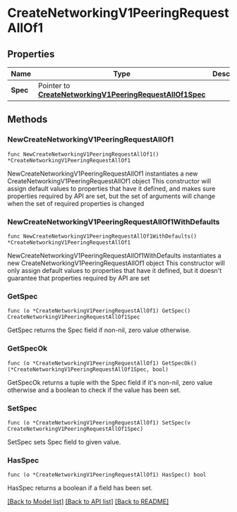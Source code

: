 # CreateNetworkingV1PeeringRequestAllOf1

## Properties

Name | Type | Description | Notes
------------ | ------------- | ------------- | -------------
**Spec** | Pointer to [**CreateNetworkingV1PeeringRequestAllOf1Spec**](CreateNetworkingV1PeeringRequestAllOf1Spec.md) |  | [optional] 

## Methods

### NewCreateNetworkingV1PeeringRequestAllOf1

`func NewCreateNetworkingV1PeeringRequestAllOf1() *CreateNetworkingV1PeeringRequestAllOf1`

NewCreateNetworkingV1PeeringRequestAllOf1 instantiates a new CreateNetworkingV1PeeringRequestAllOf1 object
This constructor will assign default values to properties that have it defined,
and makes sure properties required by API are set, but the set of arguments
will change when the set of required properties is changed

### NewCreateNetworkingV1PeeringRequestAllOf1WithDefaults

`func NewCreateNetworkingV1PeeringRequestAllOf1WithDefaults() *CreateNetworkingV1PeeringRequestAllOf1`

NewCreateNetworkingV1PeeringRequestAllOf1WithDefaults instantiates a new CreateNetworkingV1PeeringRequestAllOf1 object
This constructor will only assign default values to properties that have it defined,
but it doesn't guarantee that properties required by API are set

### GetSpec

`func (o *CreateNetworkingV1PeeringRequestAllOf1) GetSpec() CreateNetworkingV1PeeringRequestAllOf1Spec`

GetSpec returns the Spec field if non-nil, zero value otherwise.

### GetSpecOk

`func (o *CreateNetworkingV1PeeringRequestAllOf1) GetSpecOk() (*CreateNetworkingV1PeeringRequestAllOf1Spec, bool)`

GetSpecOk returns a tuple with the Spec field if it's non-nil, zero value otherwise
and a boolean to check if the value has been set.

### SetSpec

`func (o *CreateNetworkingV1PeeringRequestAllOf1) SetSpec(v CreateNetworkingV1PeeringRequestAllOf1Spec)`

SetSpec sets Spec field to given value.

### HasSpec

`func (o *CreateNetworkingV1PeeringRequestAllOf1) HasSpec() bool`

HasSpec returns a boolean if a field has been set.


[[Back to Model list]](../README.md#documentation-for-models) [[Back to API list]](../README.md#documentation-for-api-endpoints) [[Back to README]](../README.md)


